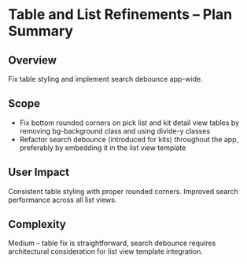 # Table and List Refinements – Plan Summary

## Overview
Fix table styling and implement search debounce app-wide.

## Scope
- Fix bottom rounded corners on pick list and kit detail view tables by removing bg-background class and using divide-y classes
- Refactor search debounce (introduced for kits) throughout the app, preferably by embedding it in the list view template

## User Impact
Consistent table styling with proper rounded corners. Improved search performance across all list views.

## Complexity
Medium – table fix is straightforward, search debounce requires architectural consideration for list view template integration.
